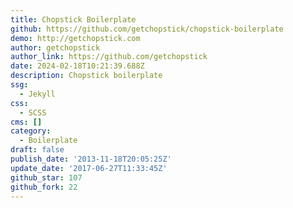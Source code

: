 ```yaml
---
title: Chopstick Boilerplate
github: https://github.com/getchopstick/chopstick-boilerplate
demo: http://getchopstick.com
author: getchopstick
author_link: https://github.com/getchopstick
date: 2024-02-18T10:21:39.688Z
description: Chopstick boilerplate
ssg:
  - Jekyll
css:
  - SCSS
cms: []
category:
  - Boilerplate
draft: false
publish_date: '2013-11-18T20:05:25Z'
update_date: '2017-06-27T11:33:45Z'
github_star: 107
github_fork: 22
---
```


